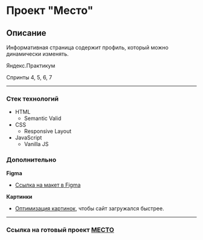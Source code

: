 # Проект "Место"

## Описание
Информативная страница содержит профиль, который можно динамически изменять.

Яндекс.Практикум

Спринты 4, 5, 6, 7

----
### Стек технологий
* HTML
  * Semantic Valid
* CSS
  * Responsive Layout
* JavaScript
  * Vanilla JS


### Дополнительно

**Figma**

* [Ссылка на макет в Figma](https://www.figma.com/file/2cn9N9jSkmxD84oJik7xL7/JavaScript.-Sprint-4?node-id=0%3A1)

**Картинки**

* [Оптимизация картинок](https://tinypng.com/), чтобы сайт загружался быстрее.

---
### Ссылка на готовый проект [МЕСТО](https://whodef.github.io/mesto-main/)
